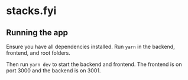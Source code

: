 # stacks.fyi

## Running the app
Ensure you have all dependencies installed. Run `yarn` in the backend, frontend, and root folders.

Then run `yarn dev` to start the backend and frontend. The frontend is on port 3000 and the backend is on 3001.
